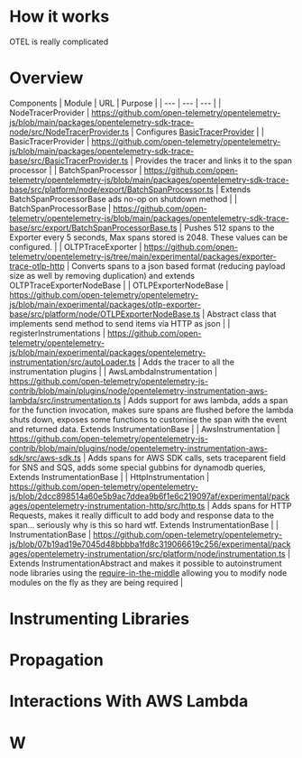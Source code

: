 # How it works

OTEL is really complicated

# Overview

Components
| Module | URL | Purpose |
| --- | --- | --- |
| NodeTracerProvider | https://github.com/open-telemetry/opentelemetry-js/blob/main/packages/opentelemetry-sdk-trace-node/src/NodeTracerProvider.ts | Configures [BasicTracerProvider](https://github.com/open-telemetry/opentelemetry-js/blob/main/packages/opentelemetry-sdk-trace-base/src/BasicTracerProvider.ts) |
| BasicTracerProvider | https://github.com/open-telemetry/opentelemetry-js/blob/main/packages/opentelemetry-sdk-trace-base/src/BasicTracerProvider.ts | Provides the tracer and links it to the span processor |
| BatchSpanProcessor | https://github.com/open-telemetry/opentelemetry-js/blob/main/packages/opentelemetry-sdk-trace-base/src/platform/node/export/BatchSpanProcessor.ts | Extends BatchSpanProcessorBase ads no-op on shutdown method |
| BatchSpanProcessorBase | https://github.com/open-telemetry/opentelemetry-js/blob/main/packages/opentelemetry-sdk-trace-base/src/export/BatchSpanProcessorBase.ts | Pushes 512 spans to the Exporter every 5 seconds, Max spans stored is 2048. These values can be configured. | 
| OLTPTraceExporter | https://github.com/open-telemetry/opentelemetry-js/tree/main/experimental/packages/exporter-trace-otlp-http | Converts spans to a json based format (reducing payload size as well by removing duplication) and extends OLTPTraceExporterNodeBase |
| OTLPExporterNodeBase | https://github.com/open-telemetry/opentelemetry-js/blob/main/experimental/packages/otlp-exporter-base/src/platform/node/OTLPExporterNodeBase.ts | Abstract class that  implements send method to send items via HTTP as json |
| registerInstrumentations | https://github.com/open-telemetry/opentelemetry-js/blob/main/experimental/packages/opentelemetry-instrumentation/src/autoLoader.ts | Adds the tracer to all the instrumentation plugins |
| AwsLambdaInstrumentation | https://github.com/open-telemetry/opentelemetry-js-contrib/blob/main/plugins/node/opentelemetry-instrumentation-aws-lambda/src/instrumentation.ts | Adds support for aws lambda, adds a span for the function invocation, makes sure spans are flushed before the lambda shuts down, exposes some functions to customise the span with the event and returned data. Extends InstrumentationBase |
| AwsInstrumentation | https://github.com/open-telemetry/opentelemetry-js-contrib/blob/main/plugins/node/opentelemetry-instrumentation-aws-sdk/src/aws-sdk.ts | Adds spans for AWS SDK calls, sets traceparent field for SNS and SQS, adds some special gubbins for dynamodb queries, Extends InstrumentationBase |
| HttpInstrumentation | https://github.com/open-telemetry/opentelemetry-js/blob/2dcc898514a60e5b9ac7ddea9b6f1e6c219097af/experimental/packages/opentelemetry-instrumentation-http/src/http.ts | Adds spans for HTTP Requests, makes it really difficult to add body and response data to the span... seriously why is this so hard wtf. Extends InstrumentationBase |
| InstrumentationBase | https://github.com/open-telemetry/opentelemetry-js/blob/07b19ad19e7045d48bbbba1fd8c319066619c256/experimental/packages/opentelemetry-instrumentation/src/platform/node/instrumentation.ts | Extends InstrumentationAbstract and makes it possible to autoinstrument node libraries using the [require-in-the-middle](https://www.npmjs.com/package/require-in-the-middle) allowing you to modify node modules on the fly as they are being required |


# Instrumenting Libraries

# Propagation

# Interactions With AWS Lambda

# W
